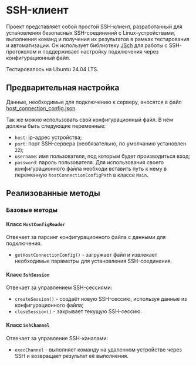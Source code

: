 # SSH-клиент

Проект представляет собой простой SSH-клиент, разработанный для установления безопасных SSH-соединений с Linux-устройствами, выполнения команд и получения их результатов в рамках тестирования и автоматизации. 
Он использует библиотеку [JSch](http://www.jcraft.com/jsch/) для работы с SSH-протоколом и поддерживает настройку подключения через конфигурационный файл.


Тестировалось на Ubuntu 24.04 LTS.


## Предварительная настройка
Данные, необходимые для подключению к серверу, вносятся в файл [host_connection_config.json](src/main/resources/host_connection_config.json).

Так же можно использовать свой конфигурационный файл. В нём должны быть следующие переменные:
* `host`: ip-адрес устройства;
* `port`: порт SSH-сервера (необязательно, по умолчанию установлен `22`);
* `username`: имя пользователя, под которым будет производиться вход;
* `password`: пароль пользователя.
Для использования своего конфигурационного файла необходи вставить путь к нему в переменную `hostConnectionConfigPath` в классе `Main`.

## Реализованные методы
### Базовые методы
#### Класс `HostConfigReader`
Отвечает за парсинг конфигурационного файла с данными для подключения.
* `getHostConnectionConfig()` - загружает файл и извлекает необходимые параметры для установления SSH-соединения.

#### Класс `SshSession`
Отвечает за управлением SSH-сессиями:
* `createSession()` - создаёт новую SSH-сессию, используя данные из конфигурационного файла;
* `closeSession()` - закрывает текущую SSH-сессию.

#### Класс `SshChannel`
Отвечает за управление SSH-каналами:
* `execChannel` - выполняет команду на удаленном устройстве через SSH и возвращает результат её выполнения.
